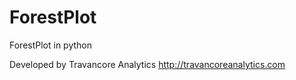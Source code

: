 # ForestPlot
ForestPlot in python

Developed by Travancore Analytics
http://travancoreanalytics.com
